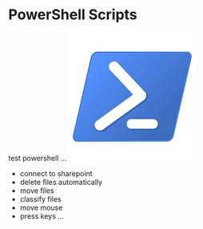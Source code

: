 # PowerShell Scripts

test powershell ... 
![sc1](https://github.com/davidvela/powershell_scripts/blob/master/assets/logo.png)

* connect to sharepoint
* delete files automatically 
* move files 
* classify files 
* move mouse 
* press keys ... 